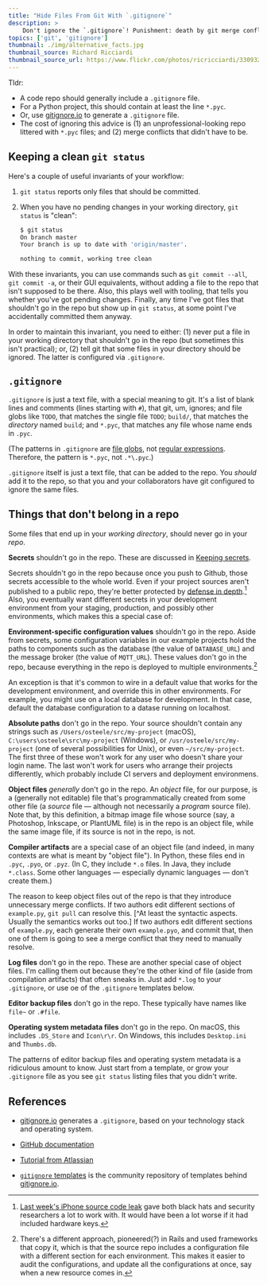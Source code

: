 ```yaml
---
title: "Hide Files From Git With `.gitignore`"
description: >
    Don't ignore the `.gitignore`! Punishment: death by git merge conflict (and a messy repo).
topics: ['git', 'gitignore']
thumbnail: ./img/alternative_facts.jpg
thumbnail_source: Richard Ricciardi
thumbnail_source_url: https://www.flickr.com/photos/ricricciardi/33093276772
---
```


Tldr:

* A code repo should generally include a `.gitignore` file.
* For a Python project, this should contain at least the line `*.pyc`.
* Or, use [gitignore.io](https://www.gitignore.io/) to generate a `.gitignore` file.
* The cost of ignoring this advice is (1) an unprofessional-looking repo littered with `*.pyc` files; and (2) merge conflicts that didn't have to be.

## Keeping a clean `git status`

Here's a couple of useful invariants of your workflow:

1. `git status` reports only files that should be committed.

2. When you have no pending changes in your working directory, `git status`  is "clean":

   ```bash
   $ git status
   On branch master
   Your branch is up to date with 'origin/master'.

   nothing to commit, working tree clean
   ```

With these invariants, you can use commands such as `git commit --all`,  `git commit -a`, or their GUI equivalents, without adding a file to the repo that isn't supposed to be there. Also, this plays well with tooling, that tells you whether you've got pending changes. Finally, any time I've got files that shouldn't go in the repo but show up in `git status`, at some point I've accidentally committed them anyway.

In order to maintain this invariant, you need to either: (1) never put a file in your working directory that shouldn't go in the repo (but sometimes this isn't practical); or, (2) tell git that some files in your directory should be ignored. The latter is configured via `.gitignore`. 

## `.gitignore`

`.gitignore` is just a text file, with a special meaning to git. It's a list of blank lines and comments (lines starting with `#`), that git, um, ignores; and file globs like `TODO`, that matches the single file `TODO`; `build/`, that matches the *directory* named `build`; and `*.pyc`, that matches any file whose name ends in `.pyc`.

(The patterns in `.gitignore` are [file globs](https://en.wikipedia.org/wiki/Glob_(programming)), not [regular expressions](https://en.wikipedia.org/wiki/Regular_expression). Therefore, the pattern is `*.pyc`, not `.*\.pyc`.)

`.gitignore` itself is just a text file, that can be added to the repo. You *should* add it to the repo, so that you and your collaborators have git configured to ignore the same files.

## Things that don't belong in a repo

Some files that end up in your *working directory*, should never go in your *repo*.

**Secrets** shouldn't go in the repo. These are discussed in [Keeping secrets](./2018-02-07-keeping-secrets).

Secrets shouldn't go in the repo because once you push to Github, those secrets accessible to the whole world. Even if your project sources aren't published to a public repo, they're better protected by [defense in depth](https://en.wikipedia.org/wiki/Defense_in_depth_(computing)).[^1] Also, you eventually want different secrets in your development environment from your staging, production, and possibly other environments, which makes this a special case of:

**Environment-specific configuration values** shouldn't go in the repo. Aside from secrets, some configuration variables in our example projects hold the paths to components such as the database (the value of `DATABASE_URL`) and the message broker (the value of `MQTT_URL`). These values don't go in the repo, because everything in the repo is deployed to multiple environments.[^2]

An exception is that it's common to wire in a default value that works for the development environment, and override this in other environments. For example, you might use on a local database for development. In that case, default the database configuration to a datase running on localhost.

**Absolute paths** don't go in the repo. Your source shouldn't contain any strings such as `/Users/osteele/src/my-project` (macOS), `C:\users\osteele\src\my-project` (Windows), or `/usr/osteele/src/my-project` (one of several possibilities for Unix), or even `~/src/my-project`. The first three of these won't work for any user who doesn't share your login name. The last won't work for users who arrange their projects differently, which probably include CI servers and deployment environmens.

**Object files** *generally* don't go in the repo. An *object* file, for our purpose, is a (generally not editable) file that's programmatically created from some other file (a *source* file — although not necessarily a *program* source file). Note that, by this definition, a bitmap image file whose source (say, a Photoshop, Inkscape, or PlantUML file) is in the repo is an object file, while the same image file, if its source is not in the repo, is not.

**Compiler artifacts** are a special case of an object file (and indeed, in many contexts are what is meant by "object file"). In Python, these files end in `.pyc`, `.pyo`, or `.pyz`. (In C, they include `*.o` files. In Java, they include `*.class`. Some other languages — especially dynamic languages — don't  create them.)

The reason to keep object files out of the repo is that they introduce unnecessary merge conflicts. If two authors edit different sections of `example.py`, `git pull` can resolve this. [^At least the syntactic aspects. Usually the semantics works out too.] If two authors edit different sections of `example.py`, each generate their own `example.pyo`, and commit that, then one of them is going to see a merge conflict that they need to manually resolve.

**Log files** don't go in the repo. These are another special case of object files. I'm calling them out because they're the other kind of file (aside from compilation artifacts) that often sneaks in. Just add `*.log` to your `.gitignore`, or use oe of the `.gitignore` templates below.

**Editor backup files** don't go in the repo. These typically have names like `file~` or `.#file`. 

**Operating system metadata files** don't go in the repo. On macOS, this includes `.DS_Store` and `Icon\r\r`. On Windows, this includes `Desktop.ini` and  `Thumbs.db`. 

The patterns of editor backup files and operating system metadata is a ridiculous amount to know. Just start from a template, or grow your `.gitignore` file as you see `git status` listing files that you didn't write.

## References

* [gitignore.io](https://www.gitignore.io) generates a `.gitignore`, based on your technology stack and operating system.
* [GitHub documentation](https://help.github.com/articles/ignoring-files/)

* [Tutorial from Atlassian](https://www.atlassian.com/git/tutorials/gitignore)

* [`gitignore` templates](https://github.com/dvcs/gitignore/) is the community repository of templates behind [gitignore.io](https://www.gitignore.io).



[^1]: [Last week's iPhone source code leak](https://motherboard.vice.com/en_us/article/a34g9j/iphone-source-code-iboot-ios-leak) gave both black hats and security researchers a lot to work with. It would have been a lot worse if it had included hardware keys.
[^2]: There's a different approach, pioneered(?) in Rails and used frameworks that copy it, which is that the source repo includes a configuration file with a different section for each environment. This makes it easier to audit the configurations, and update all the configurations at once, say when a new resource comes in.